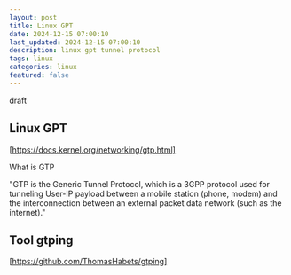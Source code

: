 ```yaml
---
layout: post
title: Linux GPT
date: 2024-12-15 07:00:10
last_updated: 2024-12-15 07:00:10
description: linux gpt tunnel protocol
tags: linux
categories: linux
featured: false
---
```


draft

## Linux GPT

[https://docs.kernel.org/networking/gtp.html]: https://docs.kernel.org/networking/gtp.html "Linux GPT"

[https://docs.kernel.org/networking/gtp.html]

What is GTP

"GTP is the Generic Tunnel Protocol, which is a 3GPP protocol used for tunneling User-IP payload between a mobile
station (phone, modem) and the interconnection between an external packet data network (such as the internet)."

## Tool gtping

[https://github.com/ThomasHabets/gtping]: https://github.com/ThomasHabets/gtping "tool gtping"

[https://github.com/ThomasHabets/gtping]
